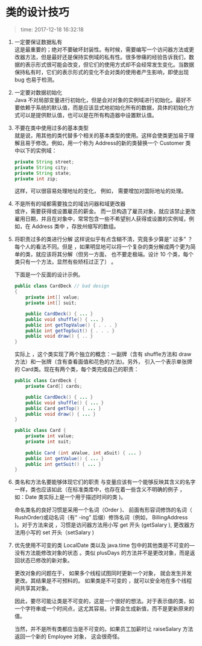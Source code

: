 # 类的设计技巧
>time: 2017-12-18 16:32:18

1. 一定要保证数据私有  
    这是最重要的；绝对不要破坏封装性。有时候，需要编写一个访问器方法或更改器方法，但是最好还是保持实例域的私有性。很多惨痛的经验告诉我们，数据的表示形式很可能会改变，但它们的使用方式却不会经常发生变化。当数据保持私有时，它们的表示形式的变化不会对类的使用者产生影响，即使出现 bug 也易于检测。
1. 一定要对数据初始化  
    Java 不对局部变量进行初始化，但是会对对象的实例域进行初始化。最好不要依赖于系统的默认值，而是应该显式地初始化所有的数据，具体的初始化方式可以是提供默认值，也可以是在所有构造器中设置默认值。
1. 不要在类中使用过多的基本类型  
    就是说，用其他的类代替多个相关的基本类型的使用。这样会使类更加易于理解且易于修改。例如，用一个称为 Address的新的类替换一个 Customer 类中以下的实例域：
    ```java
    private String street;
    private String city;
    private String state;
    private int zip;
    ```
    这样，可以很容易处理地址的变化， 例如， 需要增加对国际地址的处理。

1. 不是所有的域都需要独立的域访问器和域更改器  
    或许，需要获得或设置雇员的薪金。 而一旦构造了雇员对象，就应该禁止更改雇用日期，并且在对象中，常常包含一些不希望别人获得或设置的实例域，例如，在 Address 类中 ，存放州缩写的数组。

1. 将职责过多的类进行分解
    这样说似乎有点含糊不清，究竟多少算是“ 过多” ？每个人的看法不同。但是 ，如果明显地可以将一个复杂的类分解成两个更为简单的类，就应该将其分解（但另一方面， 也不要走极端。设计 10 个类，每个类只有一个方法，显然有些矫枉过正了） 。

    下面是一个反面的设计示例。
    ```java
    public class CardDeck // bad design
    {
        private int[] value;
        private int[] suit;

        public CardDeck() { ... }
        public void shuffle() { ... }
        public int getTopValue() { . . . }
        public int getTopSuit() { . . . }
        public void draw() { .. }
    }
    ```
    实际上 ，这个类实现了两个独立的概念：一副牌（含有 shuffle方法和 draw方法）和一张牌（含有查看面值和花色的方法)。另外， 引入一个表示单张牌的 Card类。现在有两个类，每个类完成自己的职责：
    ```java
    public class CardDeck {
        private Card[] cards;

        public CardDeck() { ... }
        public void shuffle() { ... }
        public Card getTop() { ... }
        public void draw() { ... }
    }

    public class Card {
        private int value;
        private int suit;
        
        public Card (int aValue, int aSuit) { ... }
        public int getValue() { ... } 
        public int getSuit() { ... }
    }
    ```
1. 类名和方法名要能够体现它们的职责
    与变量应该有一个能够反映其含义的名字一样，类也应该如此（在标准类库中，也存在着一些含义不明确的例子 ， 如：Date 类实际上是一个用于描述时间的类 )。

    命名类名的良好习惯是采用一个名词（Order )、 前面有形容词修饰的名词（ RushOrder)或动名词（有“ -ing” 后缀）修饰名词（例如， BillingAddress )。对于方法来说 ，习惯是访问器方法用小写 get 开头 (getSalary ), 更改器方法用小写的 set 开头（setSalary )

1. 优先使用不可变的类
    LocalDate 类以及 java.time 包中的其他类是不可变的—没有方法能修改对象的状态 。类似 plusDays 的方法并不是更改对象，而是返回状态已修改的新对象。

    更改对象的问题在于， 如果多个线程试图同时更新一个对象， 就会发生并发更改。其结果是不可预料的。 如果类是不可变的 ，就可以安全地在多个线程间共享其对象。

    因此，要尽可能让类是不可变的，这是一个很好的想法。对于表示值的类，如一个字符串或一个时间点，这尤其容易。计算会生成新值，而不是更新原来的值。

    当然，并不是所有类都应当是不可变的。如果员工加薪时让 raiseSalary 方法返回一个新的 Employee 对象， 这会很奇怪。
